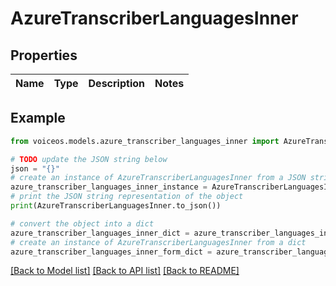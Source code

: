 # AzureTranscriberLanguagesInner


## Properties

Name | Type | Description | Notes
------------ | ------------- | ------------- | -------------

## Example

```python
from voiceos.models.azure_transcriber_languages_inner import AzureTranscriberLanguagesInner

# TODO update the JSON string below
json = "{}"
# create an instance of AzureTranscriberLanguagesInner from a JSON string
azure_transcriber_languages_inner_instance = AzureTranscriberLanguagesInner.from_json(json)
# print the JSON string representation of the object
print(AzureTranscriberLanguagesInner.to_json())

# convert the object into a dict
azure_transcriber_languages_inner_dict = azure_transcriber_languages_inner_instance.to_dict()
# create an instance of AzureTranscriberLanguagesInner from a dict
azure_transcriber_languages_inner_form_dict = azure_transcriber_languages_inner.from_dict(azure_transcriber_languages_inner_dict)
```
[[Back to Model list]](../README.md#documentation-for-models) [[Back to API list]](../README.md#documentation-for-api-endpoints) [[Back to README]](../README.md)



